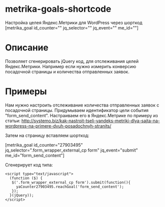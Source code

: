 # metrika-goals-shortcode
Настройка целея Яндекс.Метрики для WordPress через шорткод [metrika_goal id_counter="" jq_selector="" jq_event="" me_id=""]

# Описание
Позволяет сгенерировать jQuery код, для отслеживания целей Яндекс.Метрики. Например если нужно измерить конверсию посадочной страницы и количества отправленных заявок.

# Примеры

Нам нужно настроить отслеживание количества отправленных заявок с посадочной страницы.
Придумываем идентификатор цели события "form_send_content". Настраиваем его в Яндекс.Метрике по примеру из статьи: http://systemo.biz/kak-nastroit-tseli-yandeks-metriki-dlya-sajta-na-wordpress-na-primere-dvuh-posadochnyh-stranits/

Затем на страницу вставляем шорткод: 

[metrika_goal id_counter="27903495" jq_selector=".form_wrapper_external_cp form" jq_event="submit" me_id="form_send_content"]

Сгенерирует код типа:

```
<script type="text/javascript">
  (function ($) {
   $('.form_wrapper_external_cp form').submit(function(){
     yaCounter27903495.reachGoal('form_send_content');
   });
  }(jQuery));
</script>
```
